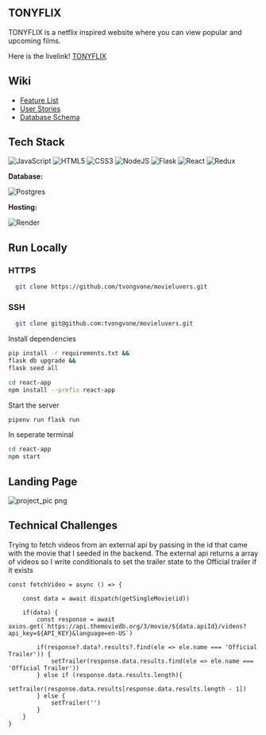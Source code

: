 ## TONYFLIX

TONYFLIX is a netflix inspired website where you can view popular and upcoming films.

Here is the livelink! [TONYFLIX](https://movieluvers.onrender.com)

## Wiki
- [Feature List](https://github.com/tvongvone/movieluvers/wiki/Feature-list)
- [User Stories](https://github.com/tvongvone/movieluvers/wiki/User-Stories)
- [Database Schema](https://github.com/tvongvone/movieluvers/wiki/Database-Schema)

## Tech Stack
![JavaScript](https://img.shields.io/badge/javascript-%23323330.svg?style=for-the-badge&logo=javascript&logoColor=%23F7DF1E) ![HTML5](https://img.shields.io/badge/html5-%23E34F26.svg?style=for-the-badge&logo=html5&logoColor=white) ![CSS3](https://img.shields.io/badge/css3-%231572B6.svg?style=for-the-badge&logo=css3&logoColor=white) ![NodeJS](https://img.shields.io/badge/node.js-6DA55F?style=for-the-badge&logo=node.js&logoColor=white) ![Flask](https://img.shields.io/badge/Flask-%23404d59.svg?style=for-the-badge&logo=flask&logoColor=%2361DAFB) ![React](https://img.shields.io/badge/react-%2320232a.svg?style=for-the-badge&logo=react&logoColor=%2361DAFB) ![Redux](https://img.shields.io/badge/redux-%23593d88.svg?style=for-the-badge&logo=redux&logoColor=white)

**Database:**

![Postgres](https://img.shields.io/badge/postgres-%23316192.svg?style=for-the-badge&logo=postgresql&logoColor=white)

**Hosting:**

![Render](https://img.shields.io/badge/Render-informational?style=for-the-badge&logo=render&logoColor=%5bdec3)

## Run Locally
### HTTPS
```bash
  git clone https://github.com/tvongvone/movieluvers.git
```

### SSH
```bash
  git clone git@github.com:tvongvone/movieluvers.git
```

Install dependencies

```bash
pip install -r requirements.txt &&
flask db upgrade &&
flask seed all
```

```bash
cd react-app
npm install --prefix react-app
```

Start the server

```bash
pipenv run flask run
```

In seperate terminal

```bash
cd react-app
npm start
```

## Landing Page

![project_pic png](https://user-images.githubusercontent.com/107327260/230163426-0cc11ae3-193f-42d5-b3fc-5a70ac453ed1.png)

## Technical Challenges

Trying to fetch videos from an external api by passing in the id that came with the movie that I seeded in the backend. The external api returns a array of videos so I write conditionals to set the trailer state to the Official trailer if it exists 
      
    const fetchVideo = async () => {

        const data = await dispatch(getSingleMovie(id))

        if(data) {
            const response = await axios.get(`https://api.themoviedb.org/3/movie/${data.apiId}/videos?api_key=${API_KEY}&language=en-US`)

            if(response?.data?.results?.find(ele => ele.name === 'Official Trailer')) {
                setTrailer(response.data.results.find(ele => ele.name === 'Official Trailer'))
            } else if (response.data.results.length){
                setTrailer(response.data.results[response.data.results.length - 1])
            } else {
                setTrailer('')
            }
        }
    }
